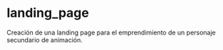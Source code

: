 # landing_page
Creación de una landing page para el emprendimiento de un personaje secundario de animación.
